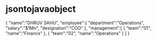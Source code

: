 # jsontojavaobject

{
   "name":"DHRUV SAHU",
   "employee":{
      "department":"Operations",
      "salary":"$1Mn",
      "designation":"COO"
   },
   "management":[
      {
         "team":"01",
         "name":"Finance"
      },
      {
         "team":"02",
         "name":"Operations"
      }
   ]
}
